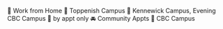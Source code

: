 🏡 Work from Home
🏫 Toppenish Campus
🏫 Kennewick Campus, Evening CBC Campus
🫥 by appt only
🚘 Community Appts
🌃 CBC Campus